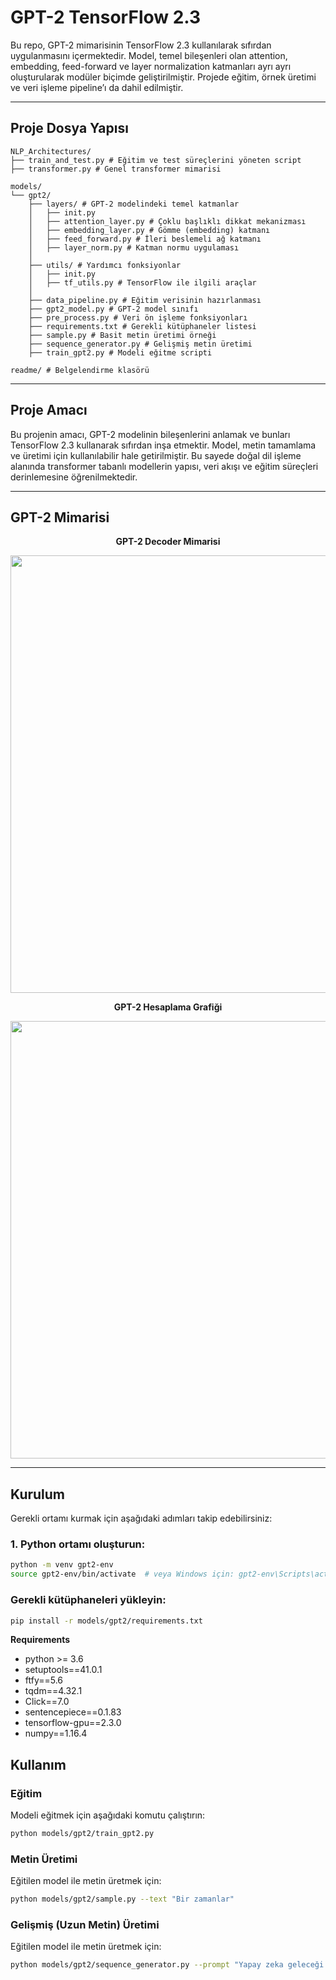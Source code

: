 # GPT-2 TensorFlow 2.3

Bu repo, GPT-2 mimarisinin TensorFlow 2.3 kullanılarak sıfırdan uygulanmasını içermektedir. Model, temel bileşenleri olan attention, embedding, feed-forward ve layer normalization katmanları ayrı ayrı oluşturularak modüler biçimde geliştirilmiştir. Projede eğitim, örnek üretimi ve veri işleme pipeline’ı da dahil edilmiştir.

---

## Proje Dosya Yapısı

```plaintext
NLP_Architectures/
├── train_and_test.py # Eğitim ve test süreçlerini yöneten script
├── transformer.py # Genel transformer mimarisi

models/
└── gpt2/
    ├── layers/ # GPT-2 modelindeki temel katmanlar
    │   ├── init.py
    │   ├── attention_layer.py # Çoklu başlıklı dikkat mekanizması
    │   ├── embedding_layer.py # Gömme (embedding) katmanı
    │   ├── feed_forward.py # İleri beslemeli ağ katmanı
    │   ├── layer_norm.py # Katman normu uygulaması
    │
    ├── utils/ # Yardımcı fonksiyonlar
    │   ├── init.py
    │   ├── tf_utils.py # TensorFlow ile ilgili araçlar
    │
    ├── data_pipeline.py # Eğitim verisinin hazırlanması
    ├── gpt2_model.py # GPT-2 model sınıfı
    ├── pre_process.py # Veri ön işleme fonksiyonları
    ├── requirements.txt # Gerekli kütüphaneler listesi
    ├── sample.py # Basit metin üretimi örneği
    ├── sequence_generator.py # Gelişmiş metin üretimi
    ├── train_gpt2.py # Modeli eğitme scripti

readme/ # Belgelendirme klasörü
```

---

## Proje Amacı

Bu projenin amacı, GPT-2 modelinin bileşenlerini anlamak ve bunları TensorFlow 2.3 kullanarak sıfırdan inşa etmektir. Model, metin tamamlama ve üretimi için kullanılabilir hale getirilmiştir. Bu sayede doğal dil işleme alanında transformer tabanlı modellerin yapısı, veri akışı ve eğitim süreçleri derinlemesine öğrenilmektedir.

---

##  GPT-2 Mimarisi

<p align="center">
  <b>GPT-2 Decoder Mimarisi</b>
</p>

<p align="center">
  <img src="https://raw.githubusercontent.com/akanyaani/gpt-2-tensorflow2.0/master/images/GPT-2_Decoder.jpg" width="700"/>
</p>

<p align="center">
  <b>GPT-2 Hesaplama Grafiği</b>
</p>

<p align="center">
  <img src="https://raw.githubusercontent.com/akanyaani/gpt-2-tensorflow2.0/master/images/GPT-2_Graph.jpg" width="700"/>
</p>

---

## Kurulum

Gerekli ortamı kurmak için aşağıdaki adımları takip edebilirsiniz:

### 1. Python ortamı oluşturun:
```bash
python -m venv gpt2-env
source gpt2-env/bin/activate  # veya Windows için: gpt2-env\Scripts\activate
```
### Gerekli kütüphaneleri yükleyin:
```bash
pip install -r models/gpt2/requirements.txt
```
**Requirements**

*  python >= 3.6
*  setuptools==41.0.1
*  ftfy==5.6
*  tqdm==4.32.1
*  Click==7.0
*  sentencepiece==0.1.83
*  tensorflow-gpu==2.3.0
*  numpy==1.16.4


## Kullanım

### Eğitim

Modeli eğitmek için aşağıdaki komutu çalıştırın:

```bash
python models/gpt2/train_gpt2.py
```
### Metin Üretimi

Eğitilen model ile metin üretmek için:

```bash
python models/gpt2/sample.py --text "Bir zamanlar"
```

### Gelişmiş (Uzun Metin) Üretimi

Eğitilen model ile metin üretmek için:

```bash
python models/gpt2/sequence_generator.py --prompt "Yapay zeka geleceği nasıl şekillendirecek?"
```

